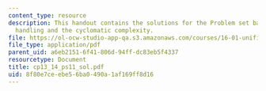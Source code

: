 ```yaml
---
content_type: resource
description: This handout contains the solutions for the Problem set based on exception
  handling and the cyclomatic complexity.
file: https://ol-ocw-studio-app-qa.s3.amazonaws.com/courses/16-01-unified-engineering-i-ii-iii-iv-fall-2005-spring-2006/8f80e7ceebe56ba0490a1af169ff8d16_cp13_14_ps11_sol.pdf
file_type: application/pdf
parent_uid: a6eb2151-6f41-806d-94ff-dc83eb5f4337
resourcetype: Document
title: cp13_14_ps11_sol.pdf
uid: 8f80e7ce-ebe5-6ba0-490a-1af169ff8d16
---
```

